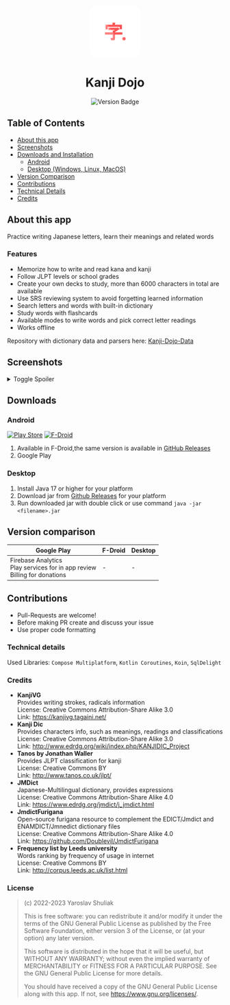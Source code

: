 <div align="center">

  <img src="preview_assets//inkscape_icon.svg" height=120 style="border-radius: 20px;">

  # Kanji Dojo
  ![Version Badge](https://img.shields.io/badge/version-v2.0.8-blue?style=for-the-badge&labelColor=ffffff&color=ff5555)

</div>

## Table of Contents
- [About this app](#about-this-app)
- [Screenshots](#screenshots)
- [Downloads and Installation](#downloads)
  * [Android](#android)
  * [Desktop (Windows, Linux, MacOS)](#desktop)
- [Version Comparison](#version-comparison)
- [Contributions](#contributions)
- [Technical Details](#technical-details)
- [Credits](#credits)

## About this app
Practice writing Japanese letters, learn their meanings and related words 

### Features
- Memorize how to write and read kana and kanji
- Follow JLPT levels or school grades
- Create your own decks to study, more than 6000 characters in total are available
- Use SRS reviewing system to avoid forgetting learned information
- Search letters and words with built-in dictionary
- Study words with flashcards
- Available modes to write words and pick correct letter readings
- Works offline

Repository with dictionary data and parsers here: [Kanji-Dojo-Data](https://github.com/syt0r/Kanji-Dojo-Data)

## Screenshots
<details>
<summary>Toggle Spoiler</summary>

<img src="fastlane/metadata/android/en-US/images/phoneScreenshots/1.png" height="400"/>
<img src="fastlane/metadata/android/en-US/images/phoneScreenshots/2.png" height="400"/>
<img src="fastlane/metadata/android/en-US/images/phoneScreenshots/3.png" height="400"/>
<img src="fastlane/metadata/android/en-US/images/phoneScreenshots/4.png" height="400"/>
<img src="fastlane/metadata/android/en-US/images/phoneScreenshots/5.png" height="400"/>
<img src="fastlane/metadata/android/en-US/images/phoneScreenshots/6.png" height="400"/>
<img src="fastlane/metadata/android/en-US/images/phoneScreenshots/7.png" height="400"/>
<img src="fastlane/metadata/android/en-US/images/phoneScreenshots/8.png" height="400"/>

</details>

## Downloads
### Android
[![Play Store](https://img.shields.io/badge/Google_Play-414141?style=for-the-badge&logo=google-play&logoColor=white)](https://play.google.com/store/apps/details?id=ua.syt0r.kanji)
[![F-Droid](https://img.shields.io/badge/F--Droid-1976D2?style=for-the-badge&logo=f-droid&logoColor=white)](https://f-droid.org/en/packages/ua.syt0r.kanji.fdroid/)

1. Available in F-Droid,the same version is available in [GitHub Releases](https://github.com/syt0r/Kanji-Dojo/releases/latest)
2. Google Play

### Desktop
1. Install Java 17 or higher for your platform
2. Download jar from [Github Releases](https://github.com/syt0r/Kanji-Dojo/releases) for your platform
3. Run downloaded jar with double click or use command ```java -jar <filename>.jar```

## Version comparison
| Google Play                                                                         | F-Droid | Desktop |
|-------------------------------------------------------------------------------------|---------|---------|
| Firebase Analytics </br>Play services for in app review </br> Billing for donations | -       | -       |

## Contributions
- Pull-Requests are welcome!
- Before making PR create and discuss your issue
- Use proper code formatting

### Technical details
Used Libraries: `Compose Multiplatform`, `Kotlin Coroutines`, `Koin`, `SqlDelight`

### Credits
* **KanjiVG**</br>
  Provides writing strokes, radicals information </br>
  License: Creative Commons Attribution-Share Alike 3.0</br>
  Link: https://kanjivg.tagaini.net/
* **Kanji Dic**</br>
  Provides characters info, such as meanings, readings and classifications </br>
  License: Creative Commons Attribution-Share Alike 3.0</br>
  Link: http://www.edrdg.org/wiki/index.php/KANJIDIC_Project
* **Tanos by Jonathan Waller**</br>
  Provides JLPT classification for kanji </br>
  License: Creative Commons BY</br>
  Link: http://www.tanos.co.uk/jlpt/
* **JMDict**</br>
  Japanese-Multilingual dictionary, provides expressions </br>
  License: Creative Commons Attribution-Share Alike 4.0</br>
  Link: https://www.edrdg.org/jmdict/j_jmdict.html
* **JmdictFurigana**</br>
  Open-source furigana resource to complement the EDICT/Jmdict and ENAMDICT/Jmnedict dictionary files </br>
  License: Creative Commons Attribution-Share Alike 4.0</br>
  Link: https://github.com/Doublevil/JmdictFurigana
* **Frequency list by Leeds university**</br>
  Words ranking by frequency of usage in internet </br>
  License: Creative Commons BY</br>
  Link: http://corpus.leeds.ac.uk/list.html

### License
> (c) 2022-2023 Yaroslav Shuliak
> 
> This is free software: you can redistribute it and/or modify it under the terms of the GNU General Public License as published by the Free Software Foundation, either version 3 of the License, or (at your option) any later version.
> 
> This software is distributed in the hope that it will be useful, but WITHOUT ANY WARRANTY; without even the implied warranty of MERCHANTABILITY or FITNESS FOR A PARTICULAR PURPOSE. See the GNU General Public License for more details.
> 
> You should have received a copy of the GNU General Public License along with this app. If not, see https://www.gnu.org/licenses/.
